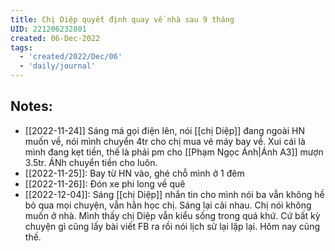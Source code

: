 ```yaml
---
title: Chị Diệp quyết định quay về nhà sau 9 tháng
UID: 221206232801
created: 06-Dec-2022
tags:
  - 'created/2022/Dec/06'
  - 'daily/journal'
---
```

## Notes:


- [[2022-11-24]] Sáng má gọi điện lên, nói [[chị Diệp]] đang ngoài HN muốn về, nói mình chuyển 4tr cho chị mua vé máy bay về. Xui cái là mình đang kẹt tiền, thế là phải pm cho [[Phạm Ngọc Ánh|Ánh A3]] mượn 3.5tr. ÁNh chuyển tiền cho luôn.
- [[2022-11-25]]: Bay từ HN vào, ghé chỗ mình ở 1 đêm
- [[2022-11-26]]: Đón xe phi long về quê
- [[2022-12-04]]: Sáng [[chị Diệp]] nhắn tin cho mình nói ba vẫn không hề bỏ qua mọi chuyện, vẫn hằn học chị. Sáng lại cãi nhau. Chị nói không muốn ở nhà. Mình thấy chị Diệp vẫn kiểu sống trong quá khứ. Cứ bất kỳ chuyện gì cũng lấy bài viết FB ra rồi nói lịch sử lại lặp lại. Hôm nay cũng thế.